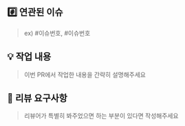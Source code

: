 ## #️⃣ 연관된 이슈

> ex) #이슈번호, #이슈번호

## 💡 작업 내용

> 이번 PR에서 작업한 내용을 간략히 설명해주세요

## 💬 리뷰 요구사항

> 리뷰어가 특별히 봐주었으면 하는 부분이 있다면 작성해주세요
